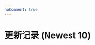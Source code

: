 ```yaml
---
noComment: true
---
```


# 更新记录 (Newest 10)

<update />


<script setup>
import Update from './.vitepress/theme/views/update.vue'
</script>